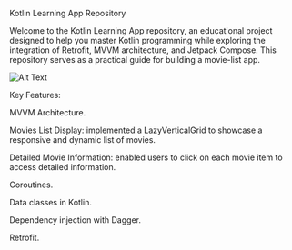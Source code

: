 Kotlin Learning App Repository

Welcome to the Kotlin Learning App repository, an educational project designed to help you master Kotlin programming while exploring the integration of Retrofit, MVVM architecture, and Jetpack Compose. This repository serves as a practical guide for building a movie-list app. 

![Alt Text](https://github.com/lazyelf/MoviesApp/blob/master/record.gif)

Key Features:

MVVM Architecture.

Movies List Display: implemented a LazyVerticalGrid to showcase a responsive and dynamic list of movies.

Detailed Movie Information: enabled users to click on each movie item to access detailed information.

Coroutines.

Data classes in Kotlin.

Dependency injection with Dagger.

Retrofit.
